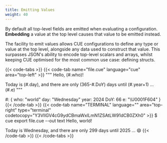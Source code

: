 ```yaml
---
title: Emitting Values
weight: 40
---
```


By default all top-level fields are emitted when evaluating a configuration.
**Embedding** a value at the top level causes that value to be emitted instead.

The facility to emit values allows CUE configurations to define any type or
value at the top level, alongside any data used to construct that value.
This surpasses JSON's ability to encode top-level scalars and arrays, whilst
keeping CUE optimised for the most common use case: defining structs.

{{< code-tabs >}}
{{< code-tab name="file.cue" language="cue" area="top-left" >}}
"""
Hello, \(#.who)!

Today is \(#.day), and there are only
\(365-#.DoY) days until \(#.year+1) ... \(#.e)
"""

#: {
	who:  "world"
	day:  "Wednesday"
	year: 2024
	DoY:  66
	e:    "\U0001F604"
}
{{< /code-tab >}}
{{< code-tab name="TERMINAL" language="" area="top-right" type="terminal" codetocopy="Y3VlIGV4cG9ydCBmaWxlLmN1ZSAtLW91dCB0ZXh0" >}}
$ cue export file.cue --out text
Hello, world!

Today is Wednesday, and there are only
299 days until 2025 ... 😄
{{< /code-tab >}}
{{< /code-tabs >}}

